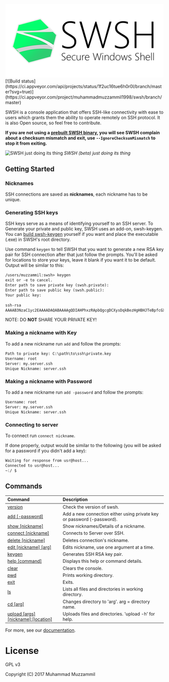 <img src=".images/github banner.png"/>
[![Build status](https://ci.appveyor.com/api/projects/status/1f2uc16tue6h0r0l/branch/master?svg=true)](https://ci.appveyor.com/project/muhammadmuzzammil1998/swsh/branch/master)

SWSH is a console application that offers SSH-like connectivity with ease to users which grants them the ability to operate remotely on SSH protocol. It is also Open source, so feel free to contribute.

**If you are not using a [prebuilt SWSH binary](https://github.com/SecureWindowsShell/SWSH/releases), you will see SWSH complain about a checksum mismatch and exit, use `--IgnoreChecksumMismatch` to stop it from exiting.**

![SWSH just doing its thing](https://raw.githubusercontent.com/muhammadmuzzammil1998/SWSH/c173fa908f0287cde2a03b25c72b933df6448277/.images/cdls.PNG)
*SWSH (beta) just doing its thing*

## Getting Started

### Nicknames

SSH connections are saved as **nicknames**, each nickname has to be unique.

### Generating SSH keys

SSH keys serve as a means of identifying yourself to an SSH server. To Generate your private and public key, SWSH uses an add-on, swsh-keygen. You can [build swsh-keygen](https://github.com/SecureWindowsShell/swsh-keygen) yourself if you want and place the executable (.exe) in SWSH's root directory. 

Use command ```keygen``` to tell SWSH that you want to generate a new RSA key pair for SSH connection after that just follow the prompts. 
You'll be asked for locations to store your keys, leave it blank if you want it to be default.
Output will be similar to this:

```swsh
/users/muzzammil:swsh> keygen
exit or -e to cancel.
Enter path to save private key (swsh.private): 
Enter path to save public key (swsh.public):
Your public key:

ssh-rsa AAAAB3NzaC1yc2EAAAADAQABAAAAgQDIAHPhxzRApbQgcgDCXysDqkBezHgHBHJTeBpfcGXfkHyGKUlbv7X1Ftz5Qyl6lEPwTg2vOR+FCMKbOOVbv5ISZXJJyGSiPPqis0Jfp58wmSjPuyS78N+ZgqynD6SXbcKbJhEYtriPBKueraj3lY3DYQjRQR42YoeAqjcAg2Riew==
```

NOTE: DO **NOT** SHARE YOUR PRIVATE KEY!

### Making a nickname with Key

To add a new nickname run ```add``` and follow the prompts:

```swsh
Path to private key: C:\path\to\ssh\private.key
Username: root
Server: my.server.ssh
Unique Nickname: server.ssh
```

### Making a nickname with Password

To add a new nickname run ```add -password``` and follow the prompts:

```swsh
Username: root
Server: my.server.ssh
Unique Nickname: server.ssh
```

### Connecting to server

To connect run ```connect nickname```.

If done properly, output would be similar to the following (you will be asked for a password if you didn't add a key):

```swsh
Waiting for response from usr@host...
Connected to usr@host...
~:/ $
```

## Commands

| Command                                        | Description                                                            |
|:-----------------------------------------------|:-----------------------------------------------------------------------|
| [version](#version)                            | Check the version of swsh.                                             |
| [add    [-password]](#add)                     | Add a new connection either using private key or password (-password). |
| [show    [nickname]](#show)                    | Show nicknames/Details of a nickname.                                  |
| [connect [nickname]](#connect)                 | Connects to Server over SSH.                                           |
| [delete  [nickname]](#delete)                  | Deletes connection's nickname.                                         |
| [edit    [nickname] [arg]](#edit)              | Edits nickname, use one argument at a time.                            |
| [keygen](#keygen)                              | Generates SSH RSA key pair.                                            |
| [help    [command]](#help)                     | Displays this help or command details.                                 |
| [clear](#clear)                                | Clears the console.                                                    |
| [pwd](#pwd)                                    | Prints working directory.                                              |
| [exit](#exit)                                  | Exits.                                                                 |
| [ls](#ls)                                      | Lists all files and directories in working directory.                  |
| [cd [arg]](#cd)                                | Changes directory to 'arg'. arg = directory name.                      |
| [upload [args] [nickname]:[location]](#upload) | Uploads files and directories. 'upload -h' for help.                   |

For more, see our [documentation](DOCUMENTATION.md).

# License

GPL v3

Copyright (C) 2017  Muhammad Muzzammil